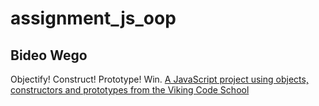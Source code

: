 # assignment_js_oop

## Bideo Wego

Objectify! Construct! Prototype!  Win.
[A JavaScript project using objects, constructors and prototypes from the Viking Code School](http://www.vikingcodeschool.com)
